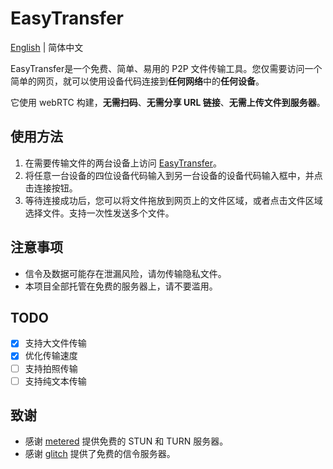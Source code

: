 # EasyTransfer

[English](README.md) | 简体中文

EasyTransfer是一个免费、简单、易用的 P2P 文件传输工具。您仅需要访问一个简单的网页，就可以使用设备代码连接到**任何网络**中的**任何设备**。

它使用 webRTC 构建，**无需扫码**、**无需分享 URL 链接**、**无需上传文件到服务器**。

## 使用方法

1. 在需要传输文件的两台设备上访问 [EasyTransfer](https://file.ch3nyang.top/)。
2. 将任意一台设备的四位设备代码输入到另一台设备的设备代码输入框中，并点击连接按钮。
3. 等待连接成功后，您可以将文件拖放到网页上的文件区域，或者点击文件区域选择文件。支持一次性发送多个文件。

## 注意事项

- 信令及数据可能存在泄漏风险，请勿传输隐私文件。
- 本项目全部托管在免费的服务器上，请不要滥用。

## TODO

- [x] 支持大文件传输
- [x] 优化传输速度
- [ ] 支持拍照传输
- [ ] 支持纯文本传输

## 致谢

- 感谢 [metered](https://www.metered.ca/) 提供免费的 STUN 和 TURN 服务器。
- 感谢 [glitch](https://glitch.com/) 提供了免费的信令服务器。
